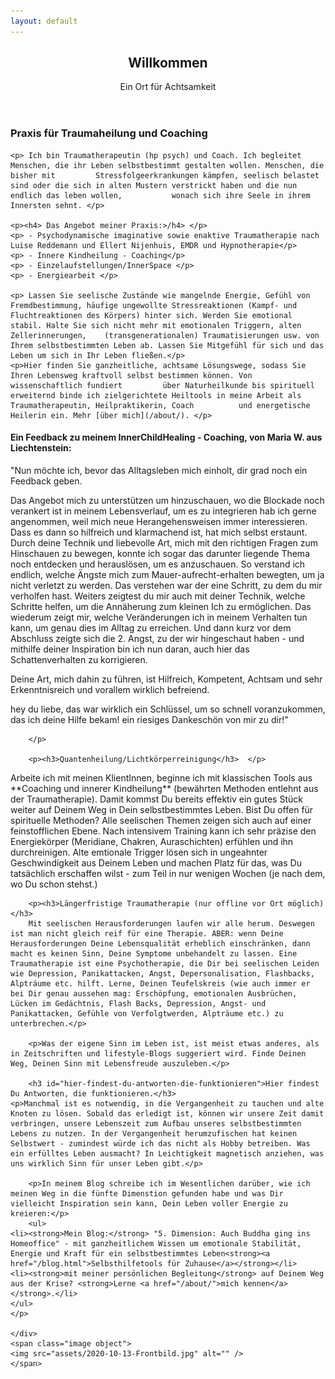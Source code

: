 ```yaml
---
layout: default
---
```


  <section id="banner">
	<div class="content">
	<header>
	<h1>Willkommen</h1>
	<p>Ein Ort für Achtsamkeit</p>
	</header>
	<p>
	<p><h3>Praxis für Traumaheilung und Coaching</h3> </p>

	<p> Ich bin Traumatherapeutin (hp psych) und Coach. Ich begleitet Menschen, die ihr Leben selbstbestimmt gestalten wollen. Menschen, die bisher mit 		Stressfolgeerkrankungen kämpfen, seelisch belastet sind oder die sich in alten Mustern verstrickt haben und die nun endlich das leben wollen, 			wonach sich ihre Seele in ihrem Innersten sehnt. </p>
	
	<p><h4> Das Angebot meiner Praxis:>/h4> </p>
	<p> - Psychodynamische imaginative sowie enaktive Traumatherapie nach Luise Reddemann und Ellert Nijenhuis, EMDR und Hypnotherapie</p>
	<p> - Innere Kindheilung - Coaching</p>
	<p> - Einzelaufstellungen/InnerSpace </p>
	<p> - Energiearbeit </p>
	
	<p> Lassen Sie seelische Zustände wie mangelnde Energie, Gefühl von Fremdbestimmung, häufige ungewollte Stressreaktionen (Kampf- und Fluchtreaktionen des Körpers) hinter sich. Werden Sie emotional stabil. Halte Sie sich nicht mehr mit emotionalen Triggern, alten Zellerinnerungen, 	(transgenerationalen) Traumatisierungen usw. von Ihrem selbstbestimmten Leben ab. Lassen Sie Mitgefühl für sich und das Leben um sich in Ihr Leben fließen.</p>
	<p>Hier finden Sie ganzheitliche, achtsame Lösungswege, sodass Sie Ihren Lebensweg kraftvoll selbst bestimmen können. Von wissenschaftlich fundiert 		über Naturheilkunde bis spirituell erweiternd binde ich zielgerichtete Heiltools in meine Arbeit als Traumatherapeutin, Heilpraktikerin, Coach 			und energetische Heilerin ein. Mehr [über mich](/about/). </p>

<p><h4>Ein Feedback zu meinem InnerChildHealing - Coaching, von Maria W. aus Liechtenstein: </h4></p> 
<p>"Nun möchte ich, bevor das Alltagsleben mich einholt, dir grad noch ein
Feedback geben.</p> 
<p>Das Angebot mich zu unterstützen um hinzuschauen, wo die
Blockade noch verankert ist in meinem Lebensverlauf, um es zu integrieren
hab ich gerne angenommen, weil mich neue Herangehensweisen immer
interessieren. Dass es dann so hilfreich und klarmachend ist, hat mich
selbst erstaunt. Durch deine Technik und liebevolle Art, mich mit den
richtigen Fragen zum Hinschauen zu bewegen, konnte ich sogar das darunter
liegende Thema noch entdecken und herauslösen, um es anzuschauen. So
verstand ich endlich, welche Ängste mich zum Mauer-aufrecht-erhalten
bewegten, um ja nicht verletzt zu werden. Das verstehen war der eine
Schritt, zu dem du mir verholfen hast. Weiters zeigtest du mir auch mit
deiner Technik, welche Schritte helfen, um die Annäherung zum kleinen Ich
zu ermöglichen. Das wiederum zeigt mir, welche Veränderungen ich in
meinem Verhalten tun kann, um genau dies im Alltag zu erreichen. Und dann
kurz vor dem Abschluss zeigte sich die 2. Angst, zu der wir hingeschaut
haben - und mithilfe deiner Inspiration bin ich nun daran, auch hier das
Schattenverhalten zu korrigieren.</p> 
<p> Deine Art, mich dahin zu führen, ist Hilfreich, Kompetent, Achtsam und
sehr Erkenntnisreich und vorallem wirklich befreiend.</p> 

<p> hey du liebe, das war wirklich ein Schlüssel, um so schnell
voranzukommen, das ich deine Hilfe bekam! ein riesiges Dankeschön von
mir zu dir!" </p> 

		</p>
	
		<p><h3>Quantenheilung/Lichtkörperreinigung</h3>  </p>
<p>Arbeite ich mit meinen KlientInnen, beginne ich mit klassischen Tools aus **Coaching und innerer Kindheilung** (bewährten Methoden entlehnt aus der Traumatherapie). Damit kommst Du bereits effektiv ein gutes Stück weiter auf Deinem Weg in Dein selbstbestimmtes Leben. Bist Du offen für spirituelle Methoden? Alle seelischen Themen zeigen sich auch auf einer feinstofflichen Ebene. Nach intensivem Training kann ich sehr präzise den Energiekörper (Meridiane, Chakren, Auraschichten) erfühlen und ihn durchreinigen. Alte emtionale Trigger lösen sich in ungeahnter Geschwindigkeit aus Deinem Leben und machen Platz für das, was Du tatsächlich erschaffen wilst - zum Teil in nur wenigen Wochen (je nach dem, wo Du schon stehst.)</p>

		<p><h3>Längerfristige Traumatherapie (nur offline vor Ort möglich)</h3> 
		Mit seelischen Herausforderungen laufen wir alle herum. Deswegen ist man nicht gleich reif für eine Therapie. ABER: wenn Deine Herausforderungen Deine Lebensqualität erheblich einschränken, dann macht es keinen Sinn, Deine Symptome unbehandelt zu lassen. Eine Traumatherapie ist eine Psychotherapie, die Dir bei seelischen Leiden wie Depression, Panikattacken, Angst, Depersonalisation, Flashbacks, Alpträume etc. hilft. Lerne, Deinen Teufelskreis (wie auch immer er bei Dir genau aussehen mag: Erschöpfung, emotionalen Ausbrüchen, Lücken im Gedächtnis, Flash Backs, Depression, Angst- und Panikattacken, Gefühle von Verfolgtwerden, Alpträume etc.) zu unterbrechen.</p>
		
		<p>Was der eigene Sinn im Leben ist, ist meist etwas anderes, als in Zeitschriften und lifestyle-Blogs suggeriert wird. Finde Deinen Weg, Deinen Sinn mit Lebensfreude auszuleben.</p>
		
		<h3 id="hier-findest-du-antworten-die-funktionieren">Hier findest Du Antworten, die funktionieren.</h3>
	<p>Manchmal ist es notwendig, in die Vergangenheit zu tauchen und alte Knoten zu lösen. Sobald das erledigt ist, können wir unsere Zeit damit verbringen, unsere Lebenszeit zum Aufbau unseres selbstbestimmten Lebens zu nutzen. In der Vergangenheit herumzufischen hat keinen Selbstwert - zumindest würde ich das nicht als Hobby betreiben. Was ein erfülltes Leben ausmacht? In Leichtigkeit magnetisch anziehen, was uns wirklich Sinn für unser Leben gibt.</p>
		
		<p>In meinem Blog schreibe ich im Wesentlichen darüber, wie ich meinen Weg in die fünfte Dimenstion gefunden habe und was Dir vielleicht Inspiration sein kann, Dein Leben voller Energie zu kreieren:</p>
		<ul>
	<li><strong>Mein Blog:</strong> "5. Dimension: Auch Buddha ging ins Homeoffice" - mit ganzheitlichem Wissen um emotionale Stabilität, Energie und Kraft für ein selbstbestimmtes Leben<strong><a href="/blog.html">Selbsthilfetools für Zuhause</a></strong></li>
	<li><strong>mit meiner persönlichen Begleitung</strong> auf Deinem Weg aus der Krise? <strong>Lerne <a href="/about/">mich kennen</a></strong>.</li>
	</ul>
	</p>

	</div>
	<span class="image object">
	<img src="assets/2020-10-13-Frontbild.jpg" alt="" />
	</span>
</section>
